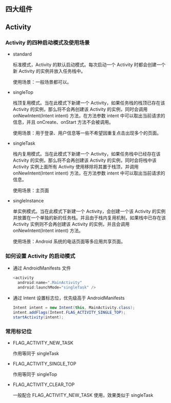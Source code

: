 ## 四大组件

## Activity

### Activity 的四种启动模式及使用场景

- standard

  标准模式，Activity 的默认启动模式。每次启动一个 Activity 时都会创建一个新 Activity 的实例并放入任务栈中。

  使用场景：一般场景都可以。

- singleTop

  栈顶复用模式。当在此模式下新建一个 Activity，如果任务栈的栈顶已存在该 Activity 的实例，那么将不会再创建该 Activity 的实例，同时会调用 onNewIntent(Intent intent) 方法，在方法参数 intent 中可以取出当前请求的信息，并且 onCreate、onStart 方法不会被调用。

  使用场景：用于登录、用户信息等一些不希望因重复点击出现多个的页面。

- singleTask

  栈内复用模式。当在此模式下新建一个 Activity，如果任务栈中已经存在该 Activity 的实例，那么将不会再创建该 Activity 的实例，同时会将栈中该 Activity 实例上面所有 Activity 使用移除将其置于栈顶，并调用 onNewIntent(Intent intent) 方法，在方法参数 intent 中可以取出当前请求的信息。

  使用场景：主页面

- singleInstance

  单实例模式。当在此模式下新建一个 Activity，会创建一个该 Activity 的实例并放置在一个单独的新的任务栈。并且由于栈内复用机制，如果栈中已存在该 Activity 实例则不会再创建该 Activity 的实例，并且会调用 onNewIntent(Intent intent) 方法。

  使用场景：Android 系统的电话页面等多应用共享页面。

### 如何设置 Activity 的启动模式

- 通过 AndroidManifests 文件

  ```java
  <activity
  	android:name=".MainActivity"
  	android:launchMode="singleTask" />
  ```

- 通过 Intent 设置标志位，优先级高于 AndroidManifests

  ```java
  Intent intent = new Intent(this, MainActivity.class);
  intent.addFlags(Intent.FLAG_ACTIVITY_SINGLE_TOP);
  startActivity(intent);
  ```

### 常用标记位

- FLAG_ACTIVITY_NEW_TASK

  作用等同于 singleTask

- FLAG_ACTIVITY_SINGLE_TOP

  作用等同于 singleTop

- FLAG_ACTIVITY_CLEAR_TOP

  一般配合 FLAG_ACTIVITY_NEW_TASK 使用，效果类似于 singleTask